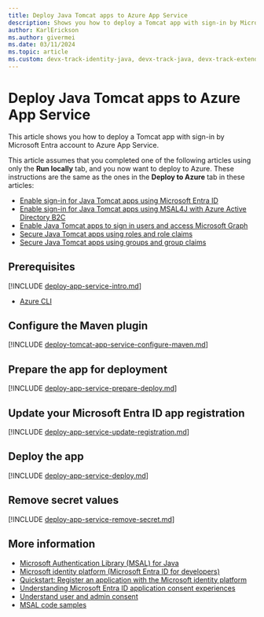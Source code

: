 ```yaml
---
title: Deploy Java Tomcat apps to Azure App Service
description: Shows you how to deploy a Tomcat app with sign-in by Microsoft Entra account to Azure App Service.
author: KarlErickson
ms.author: givermei
ms.date: 03/11/2024
ms.topic: article
ms.custom: devx-track-identity-java, devx-track-java, devx-track-extended-java, devx-track-azurecli
---
```


# Deploy Java Tomcat apps to Azure App Service

This article shows you how to deploy a Tomcat app with sign-in by Microsoft Entra account to Azure App Service.

This article assumes that you completed one of the following articles using only the **Run locally** tab, and you now want to deploy to Azure. These instructions are the same as the ones in the **Deploy to Azure** tab in these articles:

- [Enable sign-in for Java Tomcat apps using Microsoft Entra ID](enable-java-tomcat-webapp-authentication-entra-id.md)
- [Enable sign-in for Java Tomcat apps using MSAL4J with Azure Active Directory B2C](enable-java-tomcat-webapp-authentication-azure-ad-b2c.md)
- [Enable Java Tomcat apps to sign in users and access Microsoft Graph](enable-java-tomcat-webapp-authorization-entra-id.md)
- [Secure Java Tomcat apps using roles and role claims](enable-java-tomcat-webapp-authorization-role-entra-id.md)
- [Secure Java Tomcat apps using groups and group claims](enable-java-tomcat-webapp-authorization-group-entra-id.md)

## Prerequisites

[!INCLUDE [deploy-app-service-intro.md](includes/deploy-app-service-intro.md)]

- [Azure CLI](/cli/azure/install-azure-cli)

## Configure the Maven plugin

[!INCLUDE [deploy-tomcat-app-service-configure-maven.md](includes/deploy-tomcat-app-service-configure-maven.md)]

## Prepare the app for deployment

[!INCLUDE [deploy-app-service-prepare-deploy.md](includes/deploy-app-service-prepare-deploy.md)]

## Update your Microsoft Entra ID app registration

[!INCLUDE [deploy-app-service-update-registration.md](includes/deploy-app-service-update-registration.md)]

## Deploy the app

[!INCLUDE [deploy-app-service-deploy.md](includes/deploy-app-service-deploy.md)]

## Remove secret values

[!INCLUDE [deploy-app-service-remove-secret.md](includes/deploy-app-service-remove-secret.md)]

## More information

- [Microsoft Authentication Library (MSAL) for Java](https://github.com/AzureAD/microsoft-authentication-library-for-java)
- [Microsoft identity platform (Microsoft Entra ID for developers)](/entra/identity-platform/)
- [Quickstart: Register an application with the Microsoft identity platform](/entra/identity-platform/quickstart-register-app)
- [Understanding Microsoft Entra ID application consent experiences](/entra/identity-platform/application-consent-experience)
- [Understand user and admin consent](/entra/identity-platform/howto-convert-app-to-be-multi-tenant#understand-user-and-admin-consent-and-make-appropriate-code-changes)
- [MSAL code samples](/entra/identity-platform/sample-v2-code?tabs=framework#java)
